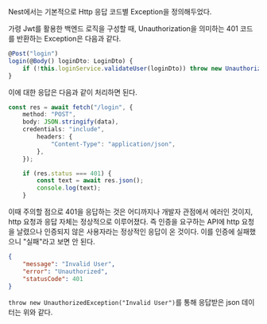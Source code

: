 Nest에서는 기본적으로 Http 응답 코드별 Exception을 정의해두었다.

가령 Jwt를 활용한 백엔드 로직을 구성할 때, Unauthorization을 의미하는 401 코드를 반환하는 Exception은 다음과 같다.

```ts
@Post("login")
login(@Body() loginDto: LoginDto) {
	if (!this.loginService.validateUser(loginDto)) throw new UnauthorizedException("Invalid User");
}
```

이에 대한 응답은 다음과 같이 처리하면 된다.

```ts
const res = await fetch("/login", {
	method: "POST",
	body: JSON.stringify(data),
	credentials: "include",
		headers: {
			"Content-Type": "application/json",
		},
	});

	if (res.status === 401) {
		const text = await res.json();
		console.log(text);
	}
```

이때 주의할 점으로 401을 응답하는 것은 어디까지나 개발자 관점에서 에러인 것이지, http 요청과 응답 자체는 정상적으로 이루어졌다. 즉 인증을 요구하는 API에 http 요청을 날렸으나 인증되지 않은 사용자라는 정상적인 응답이 온 것이다. 이를 인증에 실패했으니 "실패"라고 보면 안 된다.

```json
{
    "message": "Invalid User",
    "error": "Unauthorized",
    "statusCode": 401
}
```

`throw new UnauthorizedException("Invalid User")`를 통해 응답받은 json 데이터는 위와 같다.